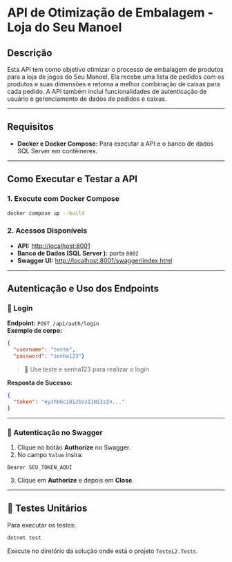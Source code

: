 
# API de Otimização de Embalagem - Loja do Seu Manoel

## Descrição
Esta API tem como objetivo otimizar o processo de embalagem de produtos para a loja de jogos do Seu Manoel. Ela recebe uma lista de pedidos com os produtos e suas dimensões e retorna a melhor combinação de caixas para cada pedido. A API também inclui funcionalidades de autenticação de usuário e gerenciamento de dados de pedidos e caixas.

---

## Requisitos
- **Docker e Docker Compose:** Para executar a API e o banco de dados SQL Server em contêineres.
---


## Como Executar e Testar a API

### 1. Execute com Docker Compose

```bash
docker compose up --build
```

### 2. Acessos Disponíveis
- **API:** [http://localhost:8001](http://localhost:8001)
- **Banco de Dados (SQL Server ):** porta `8002`
- **Swagger UI:** [http://localhost:8001/swagger/index.html](http://localhost:8001/swagger/index.html)

---

## Autenticação e Uso dos Endpoints

### 🔑 Login

**Endpoint:** `POST /api/auth/login`  
**Exemplo de corpo:**

```json
{
  "username": "teste",
  "password": "senha123"}
```

> 🔑 Use teste e senha123 para realizar o login


**Resposta de Sucesso:**

```json
{
  "token": "eyJhbGciOiJIUzI1NiIsIn..."
}
```

---

### 🔑 Autenticação no Swagger

1. Clique no botão **Authorize** no Swagger.
2. No campo `Value` insira:

```
Bearer SEU_TOKEN_AQUI
```

3. Clique em **Authorize** e depois em **Close**.

---

## 🧪 Testes Unitários

Para executar os testes:

```bash
dotnet test
```

Execute no diretório da solução onde está o projeto `TesteL2.Tests`.



